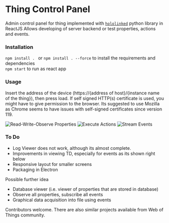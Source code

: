 # Thing Control Panel

Admin control panel for thing implemented with [`hololinked`](https://github.com/VigneshVSV/hololinked) python library in ReactJS
Allows developing of server backend or test properties, actions and events. 

### Installation

```npm install . ``` or ```npm install . --force``` to install the requirements and dependencies <br/>
```npm start``` to run as react app <br/>

### Usage

Insert the address of the device (https://{address of host}/{instance name of the thing}), then press load. If self signed
HTTP(s) certificate is used, you might have to give permission to the browser. Its suggested to use Mozilla as Chrome seems
to have issues with self-signed certificates since version 119. 

![Read-Write-Observe Properties](readme-assets/properties.png)
![Execute Actions](readme-assets/actions.png)
![Stream Events](readme-assets/events.png)

### To Do

- Log Viewer does not work, although its almost complete. 
- Improvements in viewing TD, especially for events as its shown right below 
- Responsive layout for smaller screens
- Packaging in Electron

Possible further idea
- Database viewer (i.e. viewer of properties that are stored in database)
- Observe all properties, subscribe all events
- Graphical data acquisition into file using events

Contributors welcome. There are also similar projects available from Web of Things community. 
